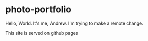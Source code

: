# photo-portfolio

Hello, World. It's me, Andrew. I'm trying to make a remote change.

This site is served on github pages
